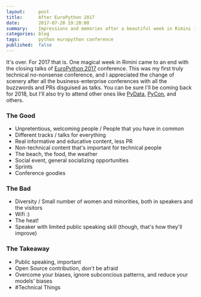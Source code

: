 ```yaml
---
layout:     post
title:      After EuroPython 2017
date:       2017-07-20 19:20:00
summary:    Impressions and memories after a beautiful week in Rimini in EuroPython 2017
categories: blog
tags:       python europython conference
published:  false
---
```


It's over. For 2017 that is. One magical week in Rimini came to an end with the closing talks of [EuroPython 2017](https://ep2017.europython.eu/en) conference. This was my first truly technical no-nonsense conference, and I appreciated the change of scenery after all the business-enterprise conferences with all the buzzwords and PRs disguised as talks. You can be sure I'll be coming back for 2018, but I'll also try to attend other ones like [PyData](#TODO), [PyCon](#TODO), and others.

### The Good

- Unpretentious, welcoming people / People that you have in common
- Different tracks / talks for everything
- Real informative and educative content, less PR
- Non-technical content that's important for technical people
- The beach, the food, the weather
- Social event, general socializing opportunities
- Sprints
- Conference goodies

### The Bad

- Diversity / Small number of women and minorities, both in speakers and the visitors
- Wifi :)
- The heat!
- Speaker with limited public speaking skill (though, that's how they'll improve)

### The Takeaway

- Public speaking, important
- Open Source contribution, don't be afraid
- Overcome your biases, ignore subconcious patterns, and reduce your models' biases
- #Technical Things